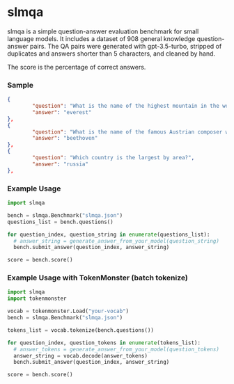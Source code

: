 # slmqa

slmqa is a simple question-answer evaluation benchmark for small language models. It includes a dataset of 908 general knowledge question-answer pairs. The QA pairs were generated with gpt-3.5-turbo, stripped of duplicates and answers shorter than 5 characters, and cleaned by hand.

The score is the percentage of correct answers.

### Sample

```json
{
        "question": "What is the name of the highest mountain in the world?",
        "answer": "everest"
},
{
        "question": "What is the name of the famous Austrian composer who wrote the Ninth Symphony?",
        "answer": "beethoven"
},
{
        "question": "Which country is the largest by area?",
        "answer": "russia"
},
```

### Example Usage

```python
import slmqa

bench = slmqa.Benchmark("slmqa.json")
questions_list = bench.questions()

for question_index, question_string in enumerate(questions_list):
  # answer_string = generate_answer_from_your_model(question_string)
  bench.submit_answer(question_index, answer_string)

score = bench.score()
```

### Example Usage with TokenMonster (batch tokenize)

```python
import slmqa
import tokenmonster

vocab = tokenmonster.Load("your-vocab")
bench = slmqa.Benchmark("slmqa.json")

tokens_list = vocab.tokenize(bench.questions())

for question_index, question_tokens in enumerate(tokens_list):
  # answer_tokens = generate_answer_from_your_model(question_tokens)
  answer_string = vocab.decode(answer_tokens)
  bench.submit_answer(question_index, answer_string)

score = bench.score()
```
